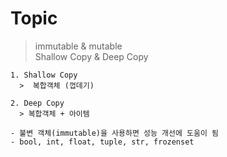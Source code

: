 
# Topic
> immutable & mutable  
> Shallow Copy & Deep Copy  
```buildoutcfg
1. Shallow Copy  
  >  복합객체 (껍데기)  

2. Deep Copy  
  > 복합객체 + 아이템  

- 불변 객체(immutable)을 사용하면 성능 개선에 도움이 됨  
- bool, int, float, tuple, str, frozenset  
```
